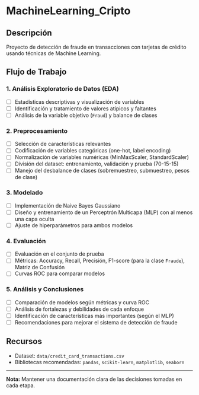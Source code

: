 # MachineLearning_Cripto

## Descripción
Proyecto de detección de fraude en transacciones con tarjetas de crédito usando técnicas de Machine Learning.

## Flujo de Trabajo

### 1. Análisis Exploratorio de Datos (EDA)
- [ ] Estadísticas descriptivas y visualización de variables
- [ ] Identificación y tratamiento de valores atípicos y faltantes
- [ ] Análisis de la variable objetivo (`Fraud`) y balance de clases

### 2. Preprocesamiento
- [ ] Selección de características relevantes
- [ ] Codificación de variables categóricas (one-hot, label encoding)
- [ ] Normalización de variables numéricas (MinMaxScaler, StandardScaler)
- [ ] División del dataset: entrenamiento, validación y prueba (70-15-15)
- [ ] Manejo del desbalance de clases (sobremuestreo, submuestreo, pesos de clase)

### 3. Modelado
- [ ] Implementación de Naive Bayes Gaussiano
- [ ] Diseño y entrenamiento de un Perceptrón Multicapa (MLP) con al menos una capa oculta
- [ ] Ajuste de hiperparámetros para ambos modelos

### 4. Evaluación
- [ ] Evaluación en el conjunto de prueba
- [ ] Métricas: Accuracy, Recall, Precisión, F1-score (para la clase `Fraude`), Matriz de Confusión
- [ ] Curvas ROC para comparar modelos

### 5. Análisis y Conclusiones
- [ ] Comparación de modelos según métricas y curva ROC
- [ ] Análisis de fortalezas y debilidades de cada enfoque
- [ ] Identificación de características más importantes (según el MLP)
- [ ] Recomendaciones para mejorar el sistema de detección de fraude

## Recursos
- Dataset: `data/credit_card_transactions.csv`
- Bibliotecas recomendadas: `pandas`, `scikit-learn`, `matplotlib`, `seaborn`

---

**Nota:** Mantener una documentación clara de las decisiones tomadas en cada etapa.